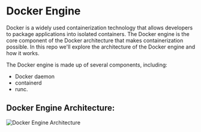 # Docker Engine
Docker is a widely used containerization technology that allows developers to package applications into isolated
containers. The Docker engine is the core component of the Docker architecture that makes containerization 
possible. In this repo we'll explore the architecture of the Docker engine and how it works.

The Docker engine is made up of several components, including:
- Docker daemon
- containerd
- runc.

## Docker Engine Architecture:
![Docker Engine Architecture]((https://github.com/balusena/docker-for-devops/blob/main/02-Docker%20Engine/docker_engine.png))